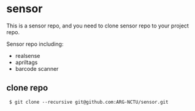 # sensor

This is a sensor repo, and you need to clone sensor repo to your project repo.

Sensor repo including:
- realsense
- apriltags
- barcode scanner

## clone repo
```
 $ git clone --recursive git@github.com:ARG-NCTU/sensor.git
```